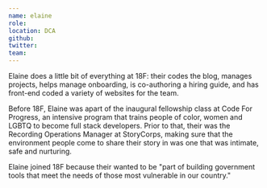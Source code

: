 ```yaml
---
name: elaine
role:
location: DCA
github:
twitter:
team:
---
```


Elaine does a little bit of everything at 18F: their codes the blog, manages projects, helps manage onboarding, is co-authoring a hiring guide, and has front-end coded a variety of websites for the team.

Before 18F, Elaine was apart of the inaugural fellowship class at Code For Progress, an intensive program that trains people of color, women and LGBTQ to become full stack developers. Prior to that, their was the Recording Operations Manager at StoryCorps, making sure that the environment people come to share their story in was one that was intimate, safe and nurturing.

Elaine joined 18F because their wanted to be "part of building government tools that meet the needs of those most vulnerable in our country."
